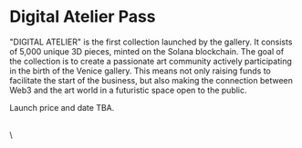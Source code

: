# Digital Atelier Pass

"DIGITAL ATELIER" is the first collection launched by the gallery. It consists of 5,000 unique 3D pieces, minted on the Solana blockchain. The goal of the collection is to create a passionate art community actively participating in the birth of the Venice gallery. This means not only raising funds to facilitate the start of the business, but also making the connection between Web3 and the art world in a futuristic space open to the public.

Launch price and date TBA.

\
\
